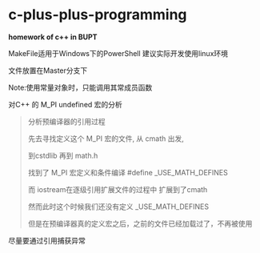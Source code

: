 # c-plus-plus-programming
**homework of c++ in BUPT**

MakeFile适用于Windows下的PowerShell
建议实际开发使用linux环境

文件放置在Master分支下

Note:使用常量对象时，只能调用其常成员函数 

对C++ 的 M_PI undefined 宏的分析
> 分析预编译器的引用过程
> 
> 先去寻找定义这个 M_PI 宏的文件, 从 cmath 出发, 
> 
> 到cstdlib 再到 math.h
> 
> 找到了 M_PI 宏定义和条件编译 #define _USE_MATH_DEFINES 
> 
> 而 iostream在逐级引用扩展文件的过程中 扩展到了cmath
> 
> 然而此时这个时候我们还没有定义 _USE_MATH_DEFINES 
> 
> 但是在预编译器真的定义宏之后，之前的文件已经加载过了，不再被使用


尽量要通过引用捕获异常